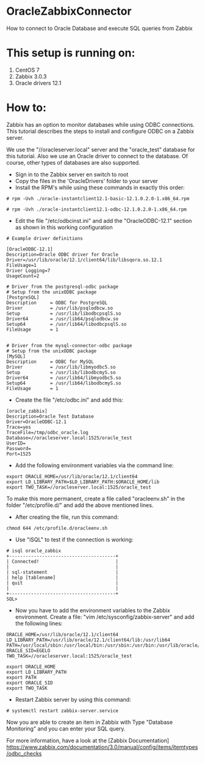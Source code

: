 # OracleZabbixConnector
How to connect to Oracle Database and execute SQL queries from Zabbix

# This setup is running on:
1. CentOS 7
2. Zabbix 3.0.3
3. Oracle drivers 12.1

# How to:
Zabbix has an option to monitor databases while using ODBC connections. This tutorial describes the steps to install and configure ODBC on a Zabbix server.

We use the "//oracleserver.local" server and the "oracle_test" database for this tutorial. Also we use an Oracle driver to connect to the database. Of course, other types of databases are also supported.

*  Sign in to the Zabbix server en switch to root
*  Copy the files in the 'OracleDrivers' folder to your server
*  Install the RPM's while using these commands in exactly this order:

  ```
# rpm -Uvh ./oracle-instantclient12.1-basic-12.1.0.2.0-1.x86_64.rpm
```
```
# rpm -Uvh ./oracle-instantclient12.1-odbc-12.1.0.2.0-1.x86_64.rpm
```

* Edit the file "/etc/odbcinst.ini" and add the "OracleODBC-12.1" section as shown in this working configuration

```
# Example driver definitions

[OracleODBC-12.1]
Description=Oracle ODBC driver for Oracle
Driver=/usr/lib/oracle/12.1/client64/lib/libsqora.so.12.1
FileUsage=1
Driver Logging=7
UsageCount=2

# Driver from the postgresql-odbc package
# Setup from the unixODBC package
[PostgreSQL]
Description     = ODBC for PostgreSQL
Driver          = /usr/lib/psqlodbcw.so
Setup           = /usr/lib/libodbcpsqlS.so
Driver64        = /usr/lib64/psqlodbcw.so
Setup64         = /usr/lib64/libodbcpsqlS.so
FileUsage       = 1


# Driver from the mysql-connector-odbc package
# Setup from the unixODBC package
[MySQL]
Description     = ODBC for MySQL
Driver          = /usr/lib/libmyodbc5.so
Setup           = /usr/lib/libodbcmyS.so
Driver64        = /usr/lib64/libmyodbc5.so
Setup64         = /usr/lib64/libodbcmyS.so
FileUsage       = 1
```

* Create the file "/etc/odbc.ini" and add this:

```
[oracle_zabbix]
Description=Oracle Test Database
Driver=OracleODBC-12.1
Trace=yes
TraceFile=/tmp/odbc_oracle.log
Database=//oracleserver.local:1525/oracle_test
UserID=
Password=
Port=1525
```
* Add the following environment variables via the command line:

```
export ORACLE_HOME=/usr/lib/oracle/12.1/client64
export LD_LIBRARY_PATH=$LD_LIBRARY_PATH:$ORACLE_HOME/lib
export TWO_TASK=//oracleserver.local:1525/oracle_test
```
To make this more permanent, create a file called "oracleenv.sh" in the folder "/etc/profile.d/" and add the above mentioned lines.

* After creating the file, run this command:

```
chmod 644 /etc/profile.d/oracleenv.sh
```

* Use "iSQL" to test if the connection is working:

```
# isql oracle_zabbix
+---------------------------------------+
| Connected!                            |
|                                       |
| sql-statement                         |
| help [tablename]                      |
| quit                                  |
|                                       |
+---------------------------------------+
SQL>
```

* Now you have to add the environment variables to the Zabbix environment. Create a file: "vim /etc/sysconfig/zabbix-server" and add the following lines:

```
ORACLE_HOME=/usr/lib/oracle/12.1/client64
LD_LIBRARY_PATH=/usr/lib/oracle/12.1/client64/lib:/usr/lib64
PATH=/usr/local/sbin:/usr/local/bin:/usr/sbin:/usr/bin:/usr/lib/oracle/12.1/client64/lib
ORACLE_SID=EGELO
TWO_TASK=//oracleserver.local:1525/oracle_test

export ORACLE_HOME
export LD_LIBRARY_PATH
export PATH
export ORACLE_SID
export TWO_TASK
```

* Restart Zabbix server by using this command:

```
# systemctl restart zabbix-server.service
```

Now you are able to create an item in Zabbix with Type "Database Monitoring" and you can enter your SQL query.

For more information, have a look at the [Zabbix Documentation] https://www.zabbix.com/documentation/3.0/manual/config/items/itemtypes/odbc_checks
